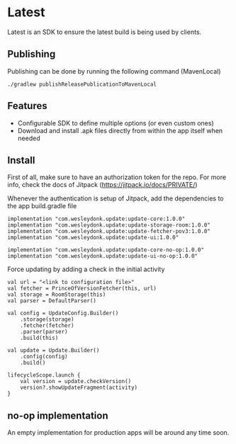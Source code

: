 # Latest

Latest is an SDK to ensure the latest build is being used by clients.

## Publishing

Publishing can be done by running the following command (MavenLocal)
```
./gradlew publishReleasePublicationToMavenLocal
```

## Features

- Configurable SDK to define multiple options (or even custom ones)
- Download and install .apk files directly from within the app itself when needed

## Install

First of all, make sure to have an authorization token for the repo.
For more info, check the docs of Jitpack (https://jitpack.io/docs/PRIVATE/)

Whenever the authentication is setup of Jitpack, add the dependencies to the app build.gradle file
```
implementation "com.wesleydonk.update:update-core:1.0.0"
implementation "com.wesleydonk.update:update-storage-room:1.0.0"
implementation "com.wesleydonk.update:update-fetcher-pov3:1.0.0"
implementation "com.wesleydonk.update:update-ui:1.0.0"

implementation "com.wesleydonk.update:update-core-no-op:1.0.0"
implementation "com.wesleydonk.update:update-ui-no-op:1.0.0"
```

Force updating by adding a check in the initial activity
```
val url = "<link to configuration file>"
val fetcher = PrinceOfVersionFetcher(this, url)
val storage = RoomStorage(this)
val parser = DefaultParser()

val config = UpdateConfig.Builder()
    .storage(storage)
    .fetcher(fetcher)
    .parser(parser)
    .build(this)

val update = Update.Builder()
    .config(config)
    .build()

lifecycleScope.launch {
    val version = update.checkVersion()
    version?.showUpdateFragment(activity)
}
```

## no-op implementation

An empty implementation for production apps will be around any time soon.